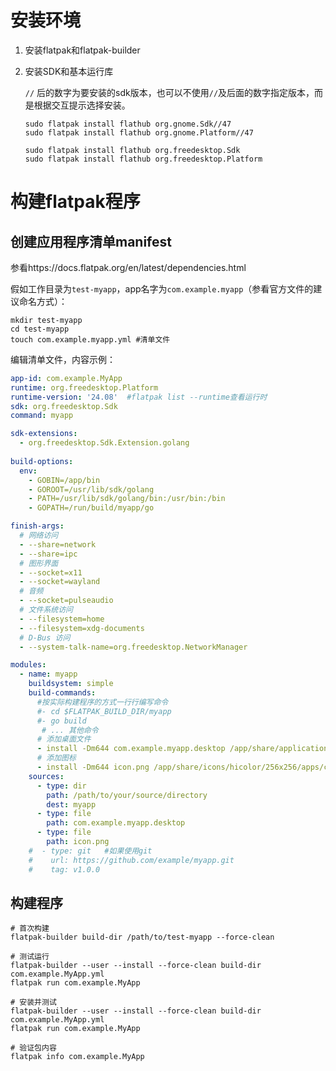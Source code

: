# 安装环境

1. 安装flatpak和flatpak-builder

2. 安装SDK和基本运行库

   `//` 后的数字为要安装的sdk版本，也可以不使用`//`及后面的数字指定版本，而是根据交互提示选择安装。

   ```shell
   sudo flatpak install flathub org.gnome.Sdk//47
   sudo flatpak install flathub org.gnome.Platform//47
   
   sudo flatpak install flathub org.freedesktop.Sdk
   sudo flatpak install flathub org.freedesktop.Platform
   ```



# 构建flatpak程序

## 创建应用程序清单manifest

参看https://docs.flatpak.org/en/latest/dependencies.html

假如工作目录为`test-myapp`，app名字为`com.example.myapp`（参看官方文件的建议命名方式）：

```shell
mkdir test-myapp
cd test-myapp
touch com.example.myapp.yml #清单文件
```

编辑清单文件，内容示例：

```yaml
app-id: com.example.MyApp
runtime: org.freedesktop.Platform
runtime-version: '24.08'  #flatpak list --runtime查看运行时
sdk: org.freedesktop.Sdk
command: myapp

sdk-extensions:
  - org.freedesktop.Sdk.Extension.golang
  
build-options:
  env:
    - GOBIN=/app/bin
    - GOROOT=/usr/lib/sdk/golang
    - PATH=/usr/lib/sdk/golang/bin:/usr/bin:/bin
    - GOPATH=/run/build/myapp/go

finish-args:
  # 网络访问
  - --share=network
  - --share=ipc
  # 图形界面
  - --socket=x11
  - --socket=wayland
  # 音频
  - --socket=pulseaudio
  # 文件系统访问
  - --filesystem=home
  - --filesystem=xdg-documents
  # D-Bus 访问
  - --system-talk-name=org.freedesktop.NetworkManager

modules:
  - name: myapp
    buildsystem: simple
    build-commands:
      #按实际构建程序的方式一行行编写命令
      #- cd $FLATPAK_BUILD_DIR/myapp
      #- go build
       # ... 其他命令
      # 添加桌面文件
      - install -Dm644 com.example.myapp.desktop /app/share/applications/com.example.myapp.desktop
      # 添加图标
      - install -Dm644 icon.png /app/share/icons/hicolor/256x256/apps/com.example.MyWailsApp.png
    sources:
      - type: dir
        path: /path/to/your/source/directory
        dest: myapp
      - type: file
        path: com.example.myapp.desktop
      - type: file
        path: icon.png
    #  - type: git   #如果使用git
    #    url: https://github.com/example/myapp.git
    #    tag: v1.0.0
```



## 构建程序

```shell
# 首次构建
flatpak-builder build-dir /path/to/test-myapp --force-clean

# 测试运行
flatpak-builder --user --install --force-clean build-dir com.example.MyApp.yml
flatpak run com.example.MyApp

# 安装并测试
flatpak-builder --user --install --force-clean build-dir com.example.MyApp.yml
flatpak run com.example.MyApp

# 验证包内容
flatpak info com.example.MyApp
```




